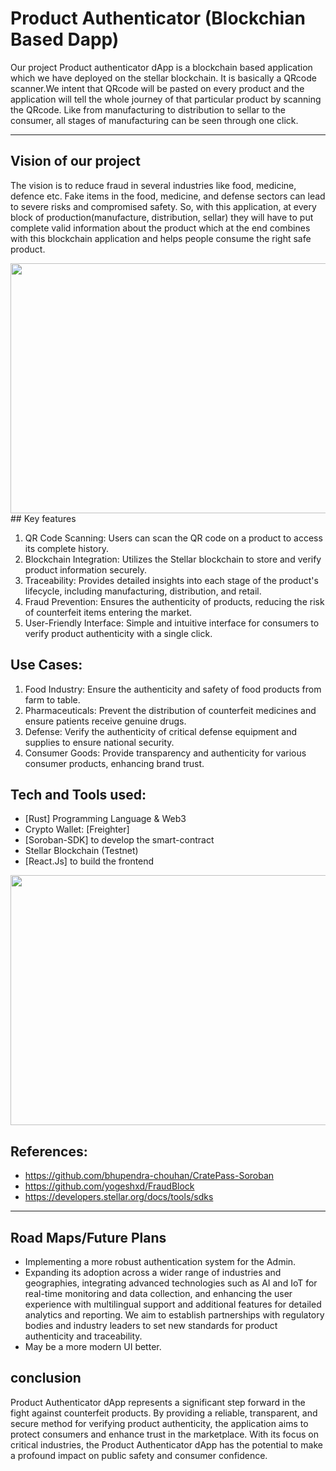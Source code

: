 

# Product Authenticator (Blockchian Based Dapp)

Our project Product authenticator dApp is a blockchain based application which we have deployed on the stellar blockchain. It is basically a QRcode scanner.We intent that QRcode will be pasted on every product and the application will tell the whole journey of that particular product by scanning the QRcode. Like from manufacturing to distribution to sellar to the consumer, all stages of manufacturing can be seen through one click.


---

## Vision of our project

The vision is to reduce fraud in several industries like food, medicine, defence etc. Fake items in the food, medicine, and defense sectors can lead to severe risks and compromised safety. So, with this application, at every block of production(manufacture, distribution, sellar) they will have to put complete valid information about the product which at the end combines with this blockchain application and helps people consume the right safe product.

<img src = "readmeImages\image1.jpg" width="600" height="400">
## Key features

1. QR Code Scanning: Users can scan the QR code on a product to access its complete history.
2. Blockchain Integration: Utilizes the Stellar blockchain to store and verify product information securely.
3. Traceability: Provides detailed insights into each stage of the product's lifecycle, including manufacturing, distribution, and retail.
4. Fraud Prevention: Ensures the authenticity of products, reducing the risk of counterfeit items entering the market.
5. User-Friendly Interface: Simple and intuitive interface for consumers to verify product authenticity with a single click.


## Use Cases:

1. Food Industry: Ensure the authenticity and safety of food products from farm to table.
2. Pharmaceuticals: Prevent the distribution of counterfeit medicines and ensure patients receive genuine drugs.
3. Defense: Verify the authenticity of critical defense equipment and supplies to ensure national security.
4. Consumer Goods: Provide transparency and authenticity for various consumer products, enhancing brand trust.


## Tech and Tools used:

- [Rust] Programming Language & Web3
- Crypto Wallet: [Freighter]
- [Soroban-SDK] to develop the smart-contract
- Stellar Blockchain (Testnet)
- [React.Js] to build the frontend 

<img src = "readmeImages\image2.jpg" width="600" height="400">

## References: 

- https://github.com/bhupendra-chouhan/CratePass-Soroban 
- https://github.com/yogeshxd/FraudBlock 
- https://developers.stellar.org/docs/tools/sdks

---

## Road Maps/Future Plans

- Implementing a more robust authentication system for the Admin.
- Expanding its adoption across a wider range of industries and geographies, integrating advanced technologies such as AI and IoT for real-time monitoring and data collection, and enhancing the user experience with multilingual support and additional features for detailed analytics and reporting. We aim to establish partnerships with regulatory bodies and industry leaders to set new standards for product authenticity and traceability. 
- May be a more modern UI better.

## conclusion

Product Authenticator dApp represents a significant step forward in the fight against counterfeit products. By providing a reliable, transparent, and secure method for verifying product authenticity, the application aims to protect consumers and enhance trust in the marketplace. With its focus on critical industries, the Product Authenticator dApp has the potential to make a profound impact on public safety and consumer confidence.



